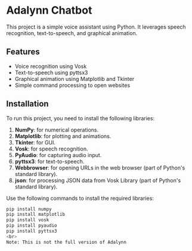 # Adalynn Chatbot

This project is a simple voice assistant using Python. It leverages speech recognition, text-to-speech, and graphical animation.
## Features

- Voice recognition using Vosk
- Text-to-speech using pyttsx3
- Graphical animation using Matplotlib and Tkinter
- Simple command processing to open websites

## Installation

To run this project, you need to install the following libraries:

1. **NumPy**: for numerical operations.
2. **Matplotlib**: for plotting and animations.
3. **Tkinter**: for GUI.
4. **Vosk**: for speech recognition.
5. **PyAudio**: for capturing audio input.
6. **pyttsx3**: for text-to-speech.
7. **Webbrowser**: for opening URLs in the web browser (part of Python's standard library).
8. **json**: for processing JSON data from Vosk Library (part of Python's standard library).

Use the following commands to install the required libraries:

```sh
pip install numpy
pip install matplotlib
pip install vosk
pip install pyaudio
pip install pyttsx3
<br>
Note: This is not the full version of Adalynn
